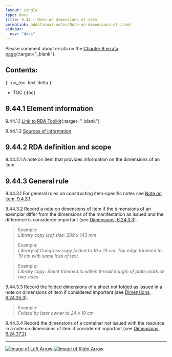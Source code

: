 ```yaml
---
layout: single
type: docs
title: 9.44 — Note on dimensions of item
permalink: additional-notes/Note-on-dimensions-of-item/
sidebar:
  nav: "docs"
---
```


Please comment about errata on the [Chapter 9 errata page](https://docs.google.com/document/d/1O-4HOsrSwNPkw28P9J9SWmJv0cwGZ0DGGSfXrEWaaO0/edit#bookmark=id.z48egxqfzacn){:target="_blank"}.

## Contents:
{: .no_toc .text-delta }

- TOC
{:toc}

## 9.44.1 Element information

<a name="9.44.1.1">9.44.1.1</a> [Link to RDA Toolkit](https://beta.rdatoolkit.org/Content?externalId=en-US_ala-0dc4d724-4898-34e3-94d2-4cbb44f77776){:target="_blank"}

<a name="9.44.1.2">9.44.1.2</a> [Sources of information](/DCRMR/additional-notes/#9011-sources-of-information)

## 9.44.2 RDA definition and scope

<a name="9.44.2.1">9.44.2.1</a> A note on item that provides information on the dimensions of an item.

## 9.44.3 General rule

<a name="9.44.3.1">9.44.3.1</a> For general rules on constructing item-specific notes see [Note on item, 9.4.3.1](/DCRMR/additional-notes/Note-on-item/#9.4.3.1). 

<a name="9.44.3.2">9.44.3.2</a> Record a note on dimensions of item if the dimensions of an exemplar differ from the dimensions of the manifestation as issued and the difference is considered important (see [Dimensions, 6.24.3.3](/DCRMR/phys-desc/Dimensions/#6.24.3.3)).

>Example:  
><CITE>Library copy leaf size: 209 x 143 mm</CITE>

>Example:  
><CITE>Library of Congress copy folded to 19 x 13 cm. Top edge trimmed to 19 cm with some loss of text</CITE>

>Example:  
><CITE>Library copy: Sheet trimmed to within thread margin of plate mark on two sides</CITE>

<a name="9.44.3.3">9.44.3.3</a> Record the folded dimensions of a sheet not folded as issued in a note on dimensions of item if considered important (see [Dimensions, 6.24.35.3](/DCRMR/phys-desc/Dimensions/#6.24.35.3)).

>Example:  
><CITE>Folded by later owner to 24 x 19 cm</CITE>

<a name="9.44.3.4">9.44.3.4</a> Record the dimensions of a container not issued with the resource in a note on dimensions of item if considered important (see [Dimensions, 6.24.37.2](/DCRMR/phys-desc/Dimensions/#6.24.37.2)).

---

[![Image of Left Arrow](https://rbms-bsc.github.io/DCRMR/assets/pictures/navigation/Arrow_Left.png "9.43 — Note on extent of item")](/DCRMR/additional-notes/Note-on-extent-of-item/) [![Image of Right Arrow](https://rbms-bsc.github.io/DCRMR/assets/pictures/navigation/Arrow_Right.png "9.45 — Bound with")](/DCRMR/additional-notes/Bound-with/)
